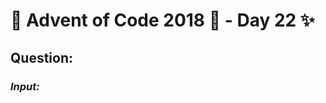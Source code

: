 # :christmas_tree: Advent of Code 2018 :christmas_tree: - Day 22 :sparkles:
## Question: 
>
>
>

### *Input:*

>
>
>